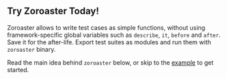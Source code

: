 
## Try Zoroaster Today!

Zoroaster allows to write test cases as simple functions, without using framework-specific global variables such as `describe`,  `it`, `before` and `after`. Save it for the after-life. Export test suites as modules and run them with `zoroaster` binary.

Read the main idea behind `zoroaster` below, or skip to the [example](#example) to get started.

